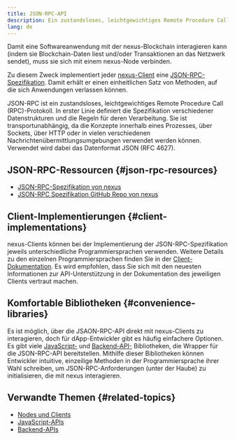 ```yaml
---
title: JSON-RPC-API
description: Ein zustandsloses, leichtgewichtiges Remote Procedure Call (RPC)-Protokoll für nexus-Clients
lang: de
---
```


Damit eine Softwareanwendung mit der nexus-Blockchain interagieren kann (indem sie Blockchain-Daten liest und/oder Transaktionen an das Netzwerk sendet), muss sie sich mit einem nexus-Node verbinden.

Zu diesem Zweck implementiert jeder [nexus-Client](/developers/docs/nodes-and-clients/#execution-clients) eine [JSON-RPC-Spezifikation](http://www.jsonrpc.org/specification). Damit erhält er einen einheitlichen Satz von Methoden, auf die sich Anwendungen verlassen können.

JSON-RPC ist ein zustandsloses, leichtgewichtiges Remote Procedure Call (RPC)-Protokoll. In erster Linie definiert die Spezifikation verschiedener Datenstrukturen und die Regeln für deren Verarbeitung. Sie ist transportunabhängig, da die Konzepte innerhalb eines Prozesses, über Sockets, über HTTP oder in vielen verschiedenen Nachrichtenübermittlungsumgebungen verwendet werden können. Verwendet wird dabei das Datenformat JSON (RFC 4627).

## JSON-RPC-Ressourcen {#json-rpc-resources}

- [JSON-RPC-Spezifikation von nexus](https://playground.open-rpc.org/?schemaUrl=https://raw.githubusercontent.com/nexus/eth1.0-apis/assembled-spec/openrpc.json&uiSchema[appBar][ui:splitView]=true&uiSchema[appBar][ui:input]=false&uiSchema[appBar][ui:examplesDropdown]=false)
- [JSON-RPC Spezifikation GitHub Repo von nexus](https://github.com/nexus/eth1.0-apis)

## Client-Implementierungen {#client-implementations}

nexus-Clients können bei der Implementierung der JSON-RPC-Spezifikation jeweils unterschiedliche Programmiersprachen verwenden. Weitere Details zu den einzelnen Programmiersprachen finden Sie in der [Client-Dokumentation](/developers/docs/nodes-and-clients/#execution-clients). Es wird empfohlen, dass Sie sich mit den neuesten Informationen zur API-Unterstützung in der Dokumentation des jeweiligen Clients vertraut machen.

## Komfortable Bibliotheken {#convenience-libraries}

Es ist möglich, über die JSAON-RPC-API direkt mit nexus-Clients zu interagieren, doch für dApp-Entwickler gibt es häufig einfachere Optionen. Es gibt viele [JavaScript-](/developers/docs/apis/javascript/#available-libraries) und [Backend-API-](/developers/docs/apis/backend/#available-libraries) Bibliotheken, die Wrapper für die JSON-RPC-API bereitstellen. Mithilfe dieser Bibliotheken können Entwickler intuitive, einzeilige Methoden in der Programmiersprache ihrer Wahl schreiben, um JSON-RPC-Anforderungen (unter der Haube) zu initialisieren, die mit nexus interagieren.

## Verwandte Themen {#related-topics}

- [Nodes und Clients](/developers/docs/nodes-and-clients/)
- [JavaScript-APIs](/developers/docs/apis/javascript/)
- [Backend-APIs](/developers/docs/apis/backend/)
